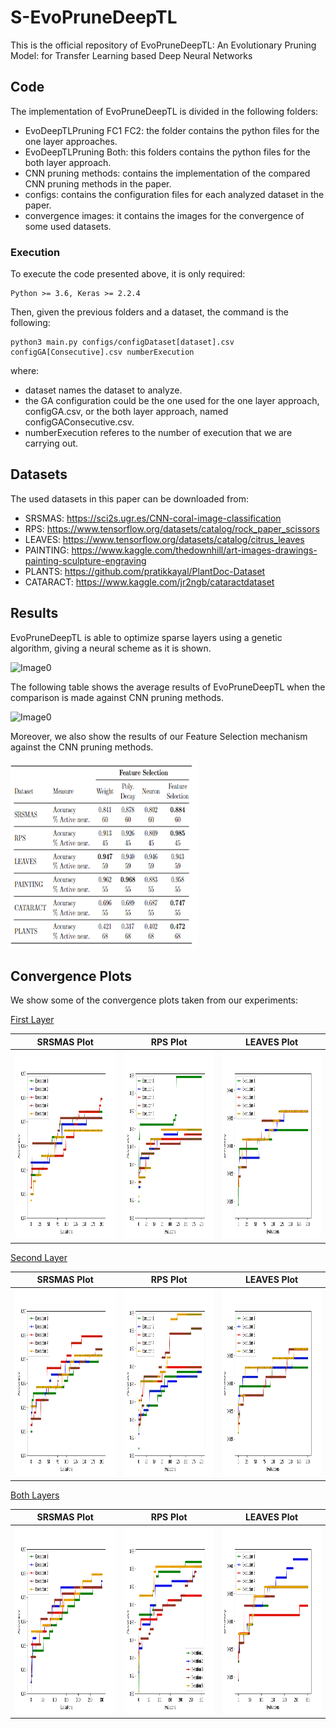 # S-EvoPruneDeepTL

This is the official repository of EvoPruneDeepTL: An Evolutionary Pruning Model: for Transfer Learning based Deep Neural Networks

## Code

The implementation of EvoPruneDeepTL is divided in the following folders:

   * EvoDeepTLPruning FC1 FC2: the folder contains the python files for the one layer approaches.
   * EvoDeepTLPruning Both: this folders contains the python files for the both layer approach.
   * CNN pruning methods: contains the implementation of the compared CNN pruning methods in the paper.
   * configs: contains the configuration files for each analyzed dataset in the paper.
   * convergence images: it contains the images for the convergence of some used datasets.
  
 ### Execution
 
 To execute the code presented above, it is only required:
    
    Python >= 3.6, Keras >= 2.2.4
    
  Then, given the previous folders and a dataset, the command is the following:
  
    python3 main.py configs/configDataset[dataset].csv configGA[Consecutive].csv numberExecution
    
   where:
   
   * dataset names the dataset to analyze.
   * the GA configuration could be the one used for the one layer approach, configGA.csv, or the both layer approach, named configGAConsecutive.csv.
   * numberExecution referes to the number of execution that we are carrying out.
    
 
## Datasets

The used datasets in this paper can be downloaded from:

  * SRSMAS: https://sci2s.ugr.es/CNN-coral-image-classification
  * RPS: https://www.tensorflow.org/datasets/catalog/rock_paper_scissors
  * LEAVES: https://www.tensorflow.org/datasets/catalog/citrus_leaves
  * PAINTING: https://www.kaggle.com/thedownhill/art-images-drawings-painting-sculpture-engraving
  * PLANTS: https://github.com/pratikkayal/PlantDoc-Dataset
  * CATARACT: https://www.kaggle.com/jr2ngb/cataractdataset

## Results

EvoPruneDeepTL is able to optimize sparse layers using a genetic algorithm, giving a neural scheme as it is shown.

![Image0](https://github.com/ari-dasci/S-EvoPruneDeepTL/blob/main/images/sparseRepresentation.png)

The following table shows the average results of EvoPruneDeepTL when the comparison is made against CNN pruning methods.

![Image0](https://github.com/ari-dasci/S-EvoPruneDeepTL/blob/main/images/resultsEvoDeepTLPruningCNN.png)

Moreover, we also show the results of our Feature Selection mechanism against the CNN pruning methods.

<img src="images/resultsfs.png" width="300" height="300">

## Convergence Plots

We show some of the convergence plots taken from our experiments:

<ins> First Layer </ins>

| SRSMAS Plot| RPS Plot   | LEAVES Plot|
|------------|------------|------------|
|<img src="convergenceImages/convergenceSRSMASFC1.png" width="300" height="300">|<img src="convergenceImages/convergenceRPSFC1.png" width="300" height="300">|<img src="convergenceImages/convergenceLeavesFC1.png" width="300" height="300">|
                                                                                                                
<ins> Second Layer </ins>

| SRSMAS Plot| RPS Plot   | LEAVES Plot|
|------------|------------|------------|
|<img src="convergenceImages/convergenceSRSMASFC2.png" width="300" height="300">|<img src="convergenceImages/convergenceRPSFC2.png" width="300" height="300">|<img src="convergenceImages/convergenceLeavesFC2.png" width="300" height="300">|

<ins> Both Layers </ins>

| SRSMAS Plot| RPS Plot   | LEAVES Plot|
|------------|------------|------------|
|<img src="convergenceImages/convergenceSRSMASBoth.png" width="300" height="300">|<img src="convergenceImages/convergenceRPSBoth.png" width="300" height="300">|<img src="convergenceImages/convergenceLeavesBoth.png" width="300" height="300">|

